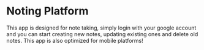 # Noting Platform

This app is designed for note taking, simply login with your google account and you can start creating new notes, updating existing ones and delete old notes. This app is also optimized for mobile platforms!


